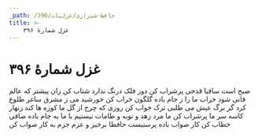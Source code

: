 ```yaml
---
_path: /حافظ-شیرازی/غزلیات/396
title: >-
    غزل شمارهٔ ۳۹۶
---
```

# غزل شمارهٔ ۳۹۶

صبح است ساقیا قدحی پرشراب کن
دور فلک درنگ ندارد شتاب کن
زان پیشتر که عالم فانی شود خراب
ما را ز جام باده گلگون خراب کن
خورشید می ز مشرق ساغر طلوع کرد
گر برگ عیش می طلبی ترک خواب کن
روزی که چرخ از گل ما کوزه ها کند
زنهار کاسه سر ما پرشراب کن
ما مرد زهد و توبه و طامات نیستیم
با ما به جام باده صافی خطاب کن
کار صواب باده پرستیست حافظا
برخیز و عزم جزم به کار صواب کن
